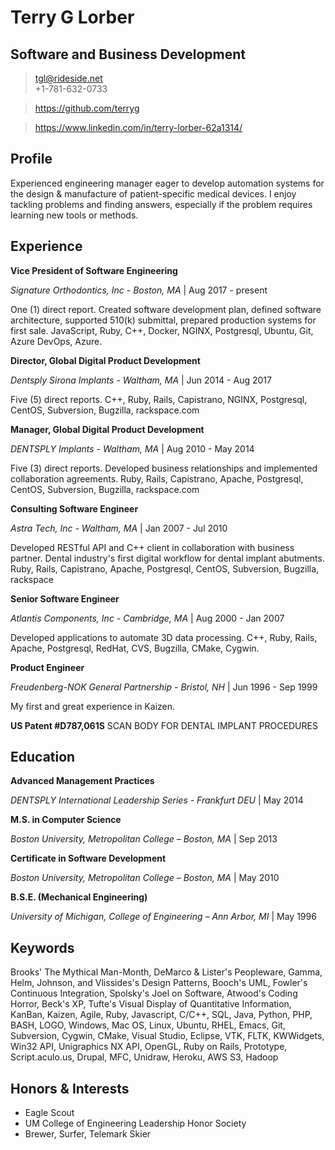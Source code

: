# Terry G Lorber
## Software and Business Development        

> <tgl@rideside.net>  
> +1-781-632-0733

> <https://github.com/terryg>

> <https://www.linkedin.com/in/terry-lorber-62a1314/>

## Profile
Experienced engineering manager eager to develop automation systems for the design & manufacture of patient-specific medical devices. I enjoy tackling problems and finding answers, especially if the problem requires learning new tools or methods.

## Experience

__Vice President of Software Engineering__ 

_Signature Orthodontics, Inc - Boston, MA_ | Aug 2017 - present

One (1) direct report. Created software development plan, defined software architecture, supported 510(k) submittal, prepared production systems for first sale. JavaScript, Ruby, C++, Docker, NGINX, Postgresql, Ubuntu, Git, Azure DevOps, Azure. 

__Director, Global Digital Product Development__

_Dentsply Sirona Implants - Waltham, MA_ | Jun 2014 - Aug 2017

Five (5) direct reports. C++, Ruby, Rails, Capistrano, NGINX, Postgresql, CentOS, Subversion, Bugzilla, rackspace.com

__Manager, Global Digital Product Development__

_DENTSPLY Implants - Waltham, MA_ | Aug 2010 - May 2014

Five (3) direct reports. Developed business relationships and implemented collaboration agreements.  Ruby, Rails, Capistrano, Apache, Postgresql, CentOS, Subversion, Bugzilla, rackspace.com  

__Consulting Software Engineer__

_Astra Tech, Inc - Waltham, MA_ | Jan 2007 - Jul 2010

Developed RESTful API and C++ client in collaboration with business partner. Dental industry's first digital workflow for dental implant abutments. Ruby, Rails, Capistrano, Apache, Postgresql, CentOS, Subversion, Bugzilla, rackspace 

__Senior Software Engineer__

_Atlantis Components, Inc - Cambridge, MA_ | Aug 2000 - Jan 2007

Developed applications to automate 3D data processing. C++, Ruby, Rails, Apache, Postgresql, RedHat, CVS, Bugzilla, CMake, Cygwin.

__Product Engineer__

_Freudenberg-NOK General Partnership - Bristol, NH_ | Jun 1996 - Sep 1999

My first and great experience in Kaizen.

__US Patent #D787,061S__ SCAN BODY FOR DENTAL IMPLANT PROCEDURES

## Education

__Advanced Management Practices__

_DENTSPLY International Leadership Series - Frankfurt DEU_ | May 2014

__M.S. in Computer Science__

_Boston University, Metropolitan College – Boston, MA_ | Sep 2013

__Certificate in Software Development__

_Boston University, Metropolitan College – Boston, MA_ | May 2010

__B.S.E. (Mechanical Engineering)__

_University of Michigan, College of Engineering – Ann Arbor, MI_ | May 1996

## Keywords
Brooks' The Mythical Man-Month, DeMarco & Lister's Peopleware, Gamma, Helm, Johnson, and Vlissides's Design Patterns, Booch's UML, Fowler's Continuous Integration, Spolsky's Joel on Software, Atwood's Coding Horror, Beck's XP, Tufte's Visual Display of Quantitative Information, KanBan, Kaizen, Agile, Ruby, Javascript, C/C++, SQL, Java, Python, PHP, BASH, LOGO, Windows, Mac OS, Linux, Ubuntu, RHEL, Emacs, Git, Subversion, Cygwin, CMake, Visual Studio, Eclipse, VTK, FLTK, KWWidgets, Win32 API, Unigraphics NX API, OpenGL, Ruby on Rails, Prototype, Script.aculo.us, Drupal, MFC, Unidraw, Heroku, AWS S3, Hadoop

## Honors & Interests
- Eagle Scout
- UM College of Engineering Leadership Honor Society
- Brewer, Surfer, Telemark Skier

